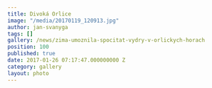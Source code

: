 ```yaml
---
title: Divoká Orlice
image: "/media/20170119_120913.jpg"
author: jan-svanyga
tags: []
gallery: /news/zima-umoznila-spocitat-vydry-v-orlickych-horach
position: 100
published: true
date: 2017-01-26 07:17:47.000000000 Z
category: gallery
layout: photo
---
```

